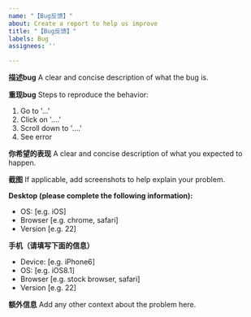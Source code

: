 ```yaml
---
name: "【Bug反馈】"
about: Create a report to help us improve
title: "【Bug反馈】"
labels: Bug
assignees: ''

---
```


**描述bug**
A clear and concise description of what the bug is.

**重现bug**
Steps to reproduce the behavior:
1. Go to '...'
2. Click on '....'
3. Scroll down to '....'
4. See error

**你希望的表现**
A clear and concise description of what you expected to happen.

**截图**
If applicable, add screenshots to help explain your problem.

**Desktop (please complete the following information):**
 - OS: [e.g. iOS]
 - Browser [e.g. chrome, safari]
 - Version [e.g. 22]

**手机（请填写下面的信息）**
 - Device: [e.g. iPhone6]
 - OS: [e.g. iOS8.1]
 - Browser [e.g. stock browser, safari]
 - Version [e.g. 22]

**额外信息**
Add any other context about the problem here.
